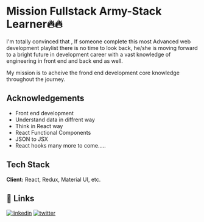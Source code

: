 
# Mission Fullstack Army-Stack Learner🔥🔥

I'm totally convinced that , If someone complete this most Advanced web development playlist there is no time to look back, he/she is moving forward to a bright future in development career with a vast knowledge of engineering in front end and back end as well. 

My mission is to acheive the frond end development core knowledge throughout the journey.


## Acknowledgements

 - Front end development
 - Understand data in diffrent way
 - Think in  React way
 - React Functional Components
 - JSON to JSX
 - React hooks
 many more to come.....

## Tech Stack

**Client:** React, Redux, Material UI, etc.



## 🔗 Links

[![linkedin](https://img.shields.io/badge/linkedin-0A66C2?style=for-the-badge&logo=linkedin&logoColor=white)](https://www.linkedin.com/in/kamrul-shantow/)
[![twitter](https://img.shields.io/badge/twitter-1DA1F2?style=for-the-badge&logo=twitter&logoColor=white)](https://twitter.com/kamrul_cr7)

